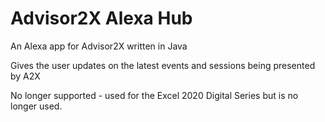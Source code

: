 # Advisor2X Alexa Hub
An Alexa app for Advisor2X written in Java

Gives the user updates on the latest events and sessions being presented by A2X

No longer supported - used for the Excel 2020 Digital Series but is no longer used.
